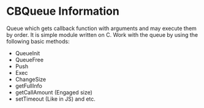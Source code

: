 # CBQueue Information
Queue which gets callback function with arguments and may execute them by order.
It is simple module written on C. Work with the queue by using the following basic methods:
* QueueInit
* QueueFree
* Push
* Exec
* ChangeSize
* getFullInfo
* getCallAmount (Engaged size)
* setTimeout (Like in JS)
and etc.

